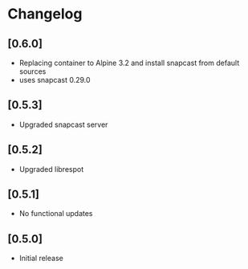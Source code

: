 # Changelog

## [0.6.0]
* Replacing container to Alpine 3.2 and install snapcast from default sources
* uses snapcast 0.29.0
  
## [0.5.3]
* Upgraded snapcast server

## [0.5.2]
* Upgraded librespot

## [0.5.1]
* No functional updates

## [0.5.0]
* Initial release 
